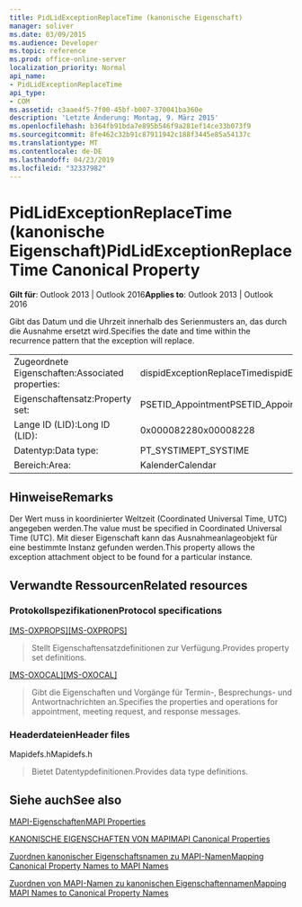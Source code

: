 ```yaml
---
title: PidLidExceptionReplaceTime (kanonische Eigenschaft)
manager: soliver
ms.date: 03/09/2015
ms.audience: Developer
ms.topic: reference
ms.prod: office-online-server
localization_priority: Normal
api_name:
- PidLidExceptionReplaceTime
api_type:
- COM
ms.assetid: c3aae4f5-7f00-45bf-b007-370041ba360e
description: 'Letzte Änderung: Montag, 9. März 2015'
ms.openlocfilehash: b364fb91bda7e895b546f9a281ef14ce33b073f9
ms.sourcegitcommit: 8fe462c32b91c87911942c188f3445e85a54137c
ms.translationtype: MT
ms.contentlocale: de-DE
ms.lasthandoff: 04/23/2019
ms.locfileid: "32337982"
---
```

# <a name="pidlidexceptionreplacetime-canonical-property"></a><span data-ttu-id="357b0-103">PidLidExceptionReplaceTime (kanonische Eigenschaft)</span><span class="sxs-lookup"><span data-stu-id="357b0-103">PidLidExceptionReplaceTime Canonical Property</span></span>

  
  
<span data-ttu-id="357b0-104">**Gilt für**: Outlook 2013 | Outlook 2016</span><span class="sxs-lookup"><span data-stu-id="357b0-104">**Applies to**: Outlook 2013 | Outlook 2016</span></span> 
  
<span data-ttu-id="357b0-105">Gibt das Datum und die Uhrzeit innerhalb des Serienmusters an, das durch die Ausnahme ersetzt wird.</span><span class="sxs-lookup"><span data-stu-id="357b0-105">Specifies the date and time within the recurrence pattern that the exception will replace.</span></span>
  
|||
|:-----|:-----|
|<span data-ttu-id="357b0-106">Zugeordnete Eigenschaften:</span><span class="sxs-lookup"><span data-stu-id="357b0-106">Associated properties:</span></span>  <br/> |<span data-ttu-id="357b0-107">dispidExceptionReplaceTime</span><span class="sxs-lookup"><span data-stu-id="357b0-107">dispidExceptionReplaceTime</span></span>  <br/> |
|<span data-ttu-id="357b0-108">Eigenschaftensatz:</span><span class="sxs-lookup"><span data-stu-id="357b0-108">Property set:</span></span>  <br/> |<span data-ttu-id="357b0-109">PSETID_Appointment</span><span class="sxs-lookup"><span data-stu-id="357b0-109">PSETID_Appointment</span></span>  <br/> |
|<span data-ttu-id="357b0-110">Lange ID (LID):</span><span class="sxs-lookup"><span data-stu-id="357b0-110">Long ID (LID):</span></span>  <br/> |<span data-ttu-id="357b0-111">0x00008228</span><span class="sxs-lookup"><span data-stu-id="357b0-111">0x00008228</span></span>  <br/> |
|<span data-ttu-id="357b0-112">Datentyp:</span><span class="sxs-lookup"><span data-stu-id="357b0-112">Data type:</span></span>  <br/> |<span data-ttu-id="357b0-113">PT_SYSTIME</span><span class="sxs-lookup"><span data-stu-id="357b0-113">PT_SYSTIME</span></span>  <br/> |
|<span data-ttu-id="357b0-114">Bereich:</span><span class="sxs-lookup"><span data-stu-id="357b0-114">Area:</span></span>  <br/> |<span data-ttu-id="357b0-115">Kalender</span><span class="sxs-lookup"><span data-stu-id="357b0-115">Calendar</span></span>  <br/> |
   
## <a name="remarks"></a><span data-ttu-id="357b0-116">Hinweise</span><span class="sxs-lookup"><span data-stu-id="357b0-116">Remarks</span></span>

<span data-ttu-id="357b0-117">Der Wert muss in koordinierter Weltzeit (Coordinated Universal Time, UTC) angegeben werden.</span><span class="sxs-lookup"><span data-stu-id="357b0-117">The value must be specified in Coordinated Universal Time (UTC).</span></span> <span data-ttu-id="357b0-118">Mit dieser Eigenschaft kann das Ausnahmeanlageobjekt für eine bestimmte Instanz gefunden werden.</span><span class="sxs-lookup"><span data-stu-id="357b0-118">This property allows the exception attachment object to be found for a particular instance.</span></span>
  
## <a name="related-resources"></a><span data-ttu-id="357b0-119">Verwandte Ressourcen</span><span class="sxs-lookup"><span data-stu-id="357b0-119">Related resources</span></span>

### <a name="protocol-specifications"></a><span data-ttu-id="357b0-120">Protokollspezifikationen</span><span class="sxs-lookup"><span data-stu-id="357b0-120">Protocol specifications</span></span>

<span data-ttu-id="357b0-121">[[MS-OXPROPS]](https://msdn.microsoft.com/library/f6ab1613-aefe-447d-a49c-18217230b148%28Office.15%29.aspx)</span><span class="sxs-lookup"><span data-stu-id="357b0-121">[[MS-OXPROPS]](https://msdn.microsoft.com/library/f6ab1613-aefe-447d-a49c-18217230b148%28Office.15%29.aspx)</span></span>
  
> <span data-ttu-id="357b0-122">Stellt Eigenschaftensatzdefinitionen zur Verfügung.</span><span class="sxs-lookup"><span data-stu-id="357b0-122">Provides property set definitions.</span></span>
    
<span data-ttu-id="357b0-123">[[MS-OXOCAL]](https://msdn.microsoft.com/library/09861fde-c8e4-4028-9346-e7c214cfdba1%28Office.15%29.aspx)</span><span class="sxs-lookup"><span data-stu-id="357b0-123">[[MS-OXOCAL]](https://msdn.microsoft.com/library/09861fde-c8e4-4028-9346-e7c214cfdba1%28Office.15%29.aspx)</span></span>
  
> <span data-ttu-id="357b0-124">Gibt die Eigenschaften und Vorgänge für Termin-, Besprechungs- und Antwortnachrichten an.</span><span class="sxs-lookup"><span data-stu-id="357b0-124">Specifies the properties and operations for appointment, meeting request, and response messages.</span></span>
    
### <a name="header-files"></a><span data-ttu-id="357b0-125">Headerdateien</span><span class="sxs-lookup"><span data-stu-id="357b0-125">Header files</span></span>

<span data-ttu-id="357b0-126">Mapidefs.h</span><span class="sxs-lookup"><span data-stu-id="357b0-126">Mapidefs.h</span></span>
  
> <span data-ttu-id="357b0-127">Bietet Datentypdefinitionen.</span><span class="sxs-lookup"><span data-stu-id="357b0-127">Provides data type definitions.</span></span>
    
## <a name="see-also"></a><span data-ttu-id="357b0-128">Siehe auch</span><span class="sxs-lookup"><span data-stu-id="357b0-128">See also</span></span>



[<span data-ttu-id="357b0-129">MAPI-Eigenschaften</span><span class="sxs-lookup"><span data-stu-id="357b0-129">MAPI Properties</span></span>](mapi-properties.md)
  
[<span data-ttu-id="357b0-130">KANONISCHE EIGENSCHAFTEN VON MAPI</span><span class="sxs-lookup"><span data-stu-id="357b0-130">MAPI Canonical Properties</span></span>](mapi-canonical-properties.md)
  
[<span data-ttu-id="357b0-131">Zuordnen kanonischer Eigenschaftsnamen zu MAPI-Namen</span><span class="sxs-lookup"><span data-stu-id="357b0-131">Mapping Canonical Property Names to MAPI Names</span></span>](mapping-canonical-property-names-to-mapi-names.md)
  
[<span data-ttu-id="357b0-132">Zuordnen von MAPI-Namen zu kanonischen Eigenschaftennamen</span><span class="sxs-lookup"><span data-stu-id="357b0-132">Mapping MAPI Names to Canonical Property Names</span></span>](mapping-mapi-names-to-canonical-property-names.md)

